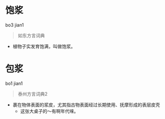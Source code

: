 # 饱浆
bo3 jian1
> 如东方言词典
- 植物子实发育饱满，叫做饱浆。

# 包浆
bo1 jian1
> 泰州方言词典2
- 裹在物体表面的浆皮，尤其指古物表面经过长期使用、抚摩形成的表层皮壳
  - 这张大桌子的～有啊年代唻。
